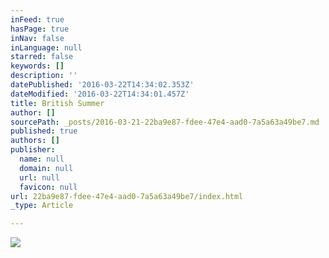 ```yaml
---
inFeed: true
hasPage: true
inNav: false
inLanguage: null
starred: false
keywords: []
description: ''
datePublished: '2016-03-22T14:34:02.353Z'
dateModified: '2016-03-22T14:34:01.457Z'
title: British Summer
author: []
sourcePath: _posts/2016-03-21-22ba9e87-fdee-47e4-aad0-7a5a63a49be7.md
published: true
authors: []
publisher:
  name: null
  domain: null
  url: null
  favicon: null
url: 22ba9e87-fdee-47e4-aad0-7a5a63a49be7/index.html
_type: Article

---
```

![](https://s3-us-west-2.amazonaws.com/the-grid-img/p/6535f5c89e898ac6bba25828b8b263160e07fd89.jpg)